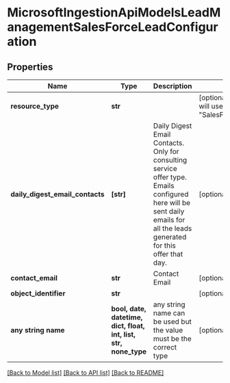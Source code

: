 # MicrosoftIngestionApiModelsLeadManagementSalesForceLeadConfiguration


## Properties
Name | Type | Description | Notes
------------ | ------------- | ------------- | -------------
**resource_type** | **str** |  | [optional]  if omitted the server will use the default value of "SalesForceLeadConfiguration"
**daily_digest_email_contacts** | **[str]** | Daily Digest Email Contacts. Only for consulting service offer type. Emails configured here will be sent daily emails for all the leads generated for this offer that day. | [optional] 
**contact_email** | **str** | Contact Email | [optional] 
**object_identifier** | **str** |  | [optional] 
**any string name** | **bool, date, datetime, dict, float, int, list, str, none_type** | any string name can be used but the value must be the correct type | [optional]

[[Back to Model list]](../README.md#documentation-for-models) [[Back to API list]](../README.md#documentation-for-api-endpoints) [[Back to README]](../README.md)


